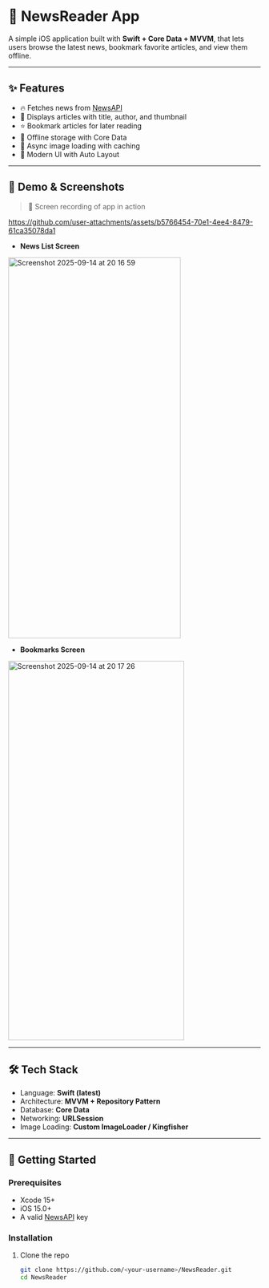 # 📱 NewsReader App

A simple iOS application built with **Swift + Core Data + MVVM**, that lets users browse the latest news, bookmark favorite articles, and view them offline.  

---

## ✨ Features
- 🔥 Fetches news from [NewsAPI](https://newsapi.org)  
- 📰 Displays articles with title, author, and thumbnail  
- ⭐ Bookmark articles for later reading  
- 📂 Offline storage with Core Data  
- 📡 Async image loading with caching  
- 🎨 Modern UI with Auto Layout  

---

## 📸 Demo & Screenshots

> 🎥 Screen recording of app in action  

https://github.com/user-attachments/assets/b5766454-70e1-4ee4-8479-61ca35078da1

- **News List Screen**  
 <img width="344" height="760" alt="Screenshot 2025-09-14 at 20 16 59" src="https://github.com/user-attachments/assets/9e7c0c35-9493-45c2-82ff-7fc7f4a1da1d" />

- **Bookmarks Screen** 
<img width="351" height="757" alt="Screenshot 2025-09-14 at 20 17 26" src="https://github.com/user-attachments/assets/68f21fa2-f99e-4e7d-ad8b-06d6b0956677" />

---

## 🛠️ Tech Stack
- Language: **Swift (latest)**  
- Architecture: **MVVM + Repository Pattern**  
- Database: **Core Data**  
- Networking: **URLSession**  
- Image Loading: **Custom ImageLoader / Kingfisher**  

---

## 🚀 Getting Started  

### Prerequisites
- Xcode 15+  
- iOS 15.0+  
- A valid [NewsAPI](https://newsapi.org) key  

### Installation
1. Clone the repo  
   ```bash
   git clone https://github.com/<your-username>/NewsReader.git
   cd NewsReader
